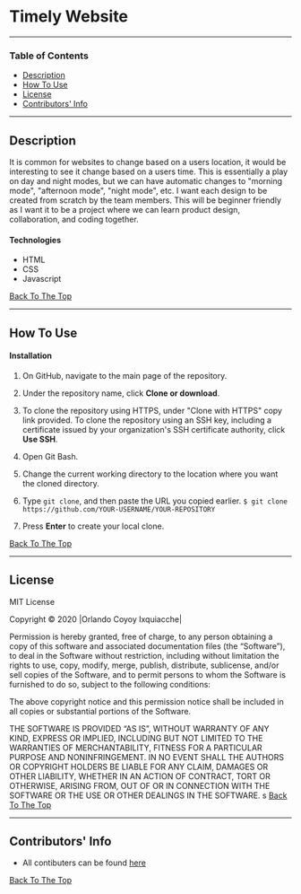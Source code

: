# Timely Website

---

### Table of Contents

- [Description](#description)
- [How To Use](#how-to-use)
- [License](#license)
- [Contributors' Info](#contributors-info)

---

## Description

It is common for websites to change based on a users location, it would be interesting to see it change based on a users time. This is essentially a play on day and night modes, but we can have automatic changes to "morning mode", "afternoon mode", "night mode", etc. I want each design to be created from scratch by the team members. This will be beginner friendly as I want it to be a project where we can learn product design, collaboration, and coding together.

#### Technologies

- HTML
- CSS
- Javascript

[Back To The Top](#timely-website)

---

## How To Use

#### Installation

1. On GitHub, navigate to the main page of the repository.

2. Under the repository name, click **Clone or download**.

3. To clone the repository using HTTPS, under "Clone with HTTPS" copy link provided. To clone the repository using an SSH key, including a certificate issued by your organization's SSH certificate authority, click **Use SSH**.

4. Open Git Bash.

5. Change the current working directory to the location where you want the cloned directory.

6. Type `git clone`, and then paste the URL you copied earlier.
   `$ git clone https://github.com/YOUR-USERNAME/YOUR-REPOSITORY`

7. Press **Enter** to create your local clone.

[Back To The Top](#timely-website)

---

## License

MIT License

Copyright © 2020 |Orlando Coyoy Ixquiacche|

Permission is hereby granted, free of charge, to any person obtaining a copy of this software and associated documentation files (the “Software”), to deal in the Software without restriction, including without limitation the rights to use, copy, modify, merge, publish, distribute, sublicense, and/or sell copies of the Software, and to permit persons to whom the Software is furnished to do so, subject to the following conditions:

The above copyright notice and this permission notice shall be included in all copies or substantial portions of the Software.

THE SOFTWARE IS PROVIDED “AS IS”, WITHOUT WARRANTY OF ANY KIND, EXPRESS OR IMPLIED, INCLUDING BUT NOT LIMITED TO THE WARRANTIES OF MERCHANTABILITY, FITNESS FOR A PARTICULAR PURPOSE AND NONINFRINGEMENT. IN NO EVENT SHALL THE AUTHORS OR COPYRIGHT HOLDERS BE LIABLE FOR ANY CLAIM, DAMAGES OR OTHER LIABILITY, WHETHER IN AN ACTION OF CONTRACT, TORT OR OTHERWISE, ARISING FROM, OUT OF OR IN CONNECTION WITH THE SOFTWARE OR THE USE OR OTHER DEALINGS IN THE SOFTWARE.
s
[Back To The Top](#timely-website)

---

## Contributors' Info

- All contibuters can be found [here](https://github.com/ocoyoyix/WebChanges/blob/master/contributors.md)

[Back To The Top](#timely-website)

